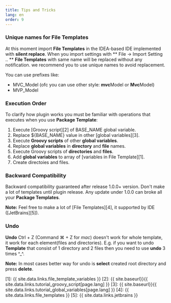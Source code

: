 ```yaml
---
title: Tips and Tricks
lang: en
order: 9
---
```


### Unique names for File Templates
At this moment import **File Templates** in the IDEA-based IDE implemented with **silent replace**. When you import settings with ** File -> Import Setting .. ** **File Templates** with same name will be replaced without any notification. we recommend you to use unique names to avoid replacement.

You can use prefixes like:

- MVC_Model (ofc you can use other style: **mvc**Model or **Mvc**Model)
- MVP_Model

### Execution Order
To clarify how plugin works you must be familiar with operations that executes when you use **Package Template**:

1. Execute [Groovy script][2] of BASE_NAME global variable.
2. Replace <font class="variable">${BASE_NAME}</font> value in other [global variables][3].
3. Execute **Groovy scripts** of other **global variables**.
4. Replace **global variables** in **directory** and **file** names.
5. Execute Groovy scripts of **directories** and **files**.
6. Add **global variables** to array of [variables in File Template][1]. 
7. Create directoies and files.

### Backward Compatibility
Backward compatibility guaranteed after release 1.0.0+ version. Don't make a lot of templates until plugin release. Any update under 1.0.0 can broke all your **Package Templates**.

**Note:** Feel free to make a lot of [File Templates][4], it supported by IDE ([JetBrains][5]).

### Undo
**Undo** Ctrl + Z (Command ⌘ + Z for *mac*) doesn't work for whole template, it work for each element(files and directories). E.g. if you want to undo **Template** that consist of 1 directory and 2 files then you need to use **undo** 3 times ^_^.

**Note:** In most cases better way for undo is **select** created root directory and press **delete**.


[1]: {{ site.data.links.file_template_variables }}
[2]: {{ site.baseurl}}{{ site.data.links.tutorial_groovy_script[page.lang] }}
[3]: {{ site.baseurl}}{{ site.data.links.tutorial_global_variables[page.lang] }}
[4]: {{ site.data.links.file_templates }}
[5]: {{ site.data.links.jetbrains }}